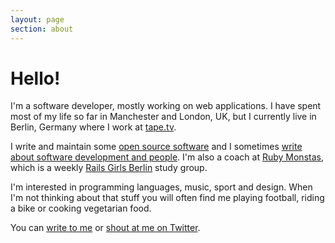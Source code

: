 ```yaml
---
layout: page
section: about
---
```


# Hello!

I'm a software developer, mostly working on web applications. I have spent most of my life so far in Manchester and London, UK, but I currently live in Berlin, Germany where I work at [tape.tv](http://tape.tv).

I write and maintain some [open source software](/projects) and I sometimes [write about software development and people](/articles). I'm also a coach at [Ruby Monstas](http://rubymonstas.org/), which is a weekly [Rails Girls Berlin](http://railsgirlsberlin.de/) study group.

I'm interested in programming languages, music, sport and design. When I'm not thinking about that stuff you will often find me playing football, riding a bike or cooking vegetarian food.

You can [write to me](mailto:joe@corcoran.io) or [shout at me on Twitter](http://twitter.com/josephcorcoran).

